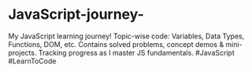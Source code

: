 # JavaScript-journey-
My JavaScript learning journey! Topic-wise code: Variables, Data Types, Functions, DOM, etc. Contains solved problems, concept demos &amp; mini-projects. Tracking progress as I master JS fundamentals. #JavaScript #LearnToCode
